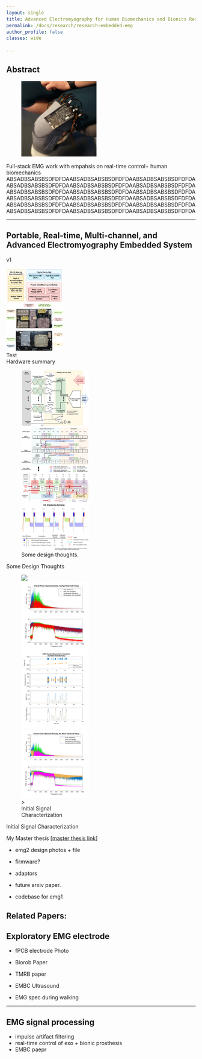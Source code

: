 ```yaml
---
layout: single
title: Advanced Electromyography for Human Biomechanics and Bionics Research
permalink: /docs/research/research-embedded-emg
author_profile: false
classes: wide

---
```


## Abstract

<figure class="align-left">
  <img  src="/assets/images/research-emg/emg-socket-square.png"  width='200'/>
</figure> 

Full-stack EMG work with empahsis on real-time control+ human biomechanics
ABSADBSABSBSDFDFDAABSADBSABSBSDFDFDAABSADBSABSBSDFDFDAABSADBSABSBSDFDFDAABSADBSABSBSDFDFDAABSADBSABSBSDFDFDAABSADBSABSBSDFDFDAABSADBSABSBSDFDFDAABSADBSABSBSDFDFDAABSADBSABSBSDFDFDAABSADBSABSBSDFDFDAABSADBSABSBSDFDFDAABSADBSABSBSDFDFDAABSADBSABSBSDFDFDAABSADBSABSBSDFDFDAABSADBSABSBSDFDFDAABSADBSABSBSDFDFDAABSADBSABSBSDFDFDA


---


## Portable, Real-time, Multi-channel, and Advanced Electromyography Embedded System

v1
<div class="row">
  <div class="column">
    <img src="/assets/images/research-emg/system-diagram.PNG"  width='150'>
  </div>
  <div class="column">
    <img src="/assets/images/research-emg/hw_summary.jpg"  width='150'>
  </div>
</div>
Test

</br>
<!-- <figure  style="width: 150px" class="align-left">
  <img  src="/assets/images/research-emg/system-diagram.PNG"/>
  <img  src="/assets/images/research-emg/hw_summary.jpg" />
  
  <figcaption>HW Summary</figcaption>
</figure>  -->
Hardware summary


<figure  style="width: 180px" class="align-center">
  <img  src="/assets/images/research-emg/afe-architecture.PNG" />
  <img  src="/assets/images/research-emg/memory-buffering.PNG"  />
  <img  src="/assets/images/research-emg/system-pfd.PNG"  />
  <img  src="/assets/images/research-emg/os-schedule-scheme.PNG"/>
  <figcaption> Some design thoughts.</figcaption>
</figure> 
Some Design Thoughts


<figure  style="width: 180px" class="align-center">
  <img  src="/assets/images/research-emg/result_time_wet_2.png" />
  <img  src="/assets/images/research-emg/result_psd_wet.png"  />

  <img  src="/assets/images/research-emg/result_time_dry2.png" />
  <img  src="/assets/images/research-emg/result_psd_dry.png"  />
>
  <figcaption> Initial Signal Characterization</figcaption>
</figure> 
Initial Signal Characterization


My Master thesis \[[master thesis link](https://dspace.mit.edu/handle/1721.1/124074)\]


- emg2 design photos + file
- firmware?
- adaptors

- future arxiv paper.
- codebase for emg1

Related Papers: 
---

## Exploratory EMG electrode

- fPCB electrode Photo
- Biorob Paper
- TMRB paper 
- EMBC Ultrasound

- EMG spec during walking

---

## EMG signal processing 

- impulse artifact filtering
- real-time control of exo + bionic prosthesis
- EMBC paepr 

